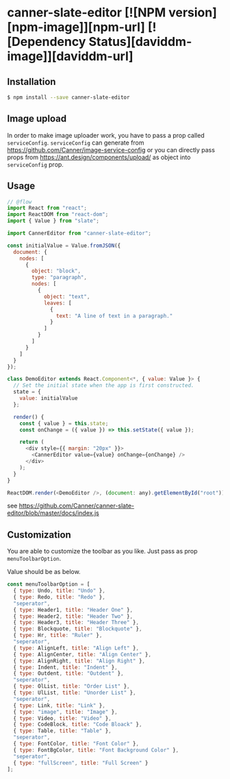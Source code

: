 # canner-slate-editor [![NPM version][npm-image]][npm-url] [![Dependency Status][daviddm-image]][daviddm-url]

## Installation

```sh
$ npm install --save canner-slate-editor
```

## Image upload

In order to make image uploader work, you have to pass a prop called `serviceConfig`. `serviceConfig` can generate from https://github.com/Canner/image-service-config or you can directly pass props from https://ant.design/components/upload/ as object into `serviceConfig` prop.

## Usage

```js
// @flow
import React from "react";
import ReactDOM from "react-dom";
import { Value } from "slate";

import CannerEditor from "canner-slate-editor";

const initialValue = Value.fromJSON({
  document: {
    nodes: [
      {
        object: "block",
        type: "paragraph",
        nodes: [
          {
            object: "text",
            leaves: [
              {
                text: "A line of text in a paragraph."
              }
            ]
          }
        ]
      }
    ]
  }
});

class DemoEditor extends React.Component<*, { value: Value }> {
  // Set the initial state when the app is first constructed.
  state = {
    value: initialValue
  };

  render() {
    const { value } = this.state;
    const onChange = ({ value }) => this.setState({ value });

    return (
      <div style={{ margin: "20px" }}>
        <CannerEditor value={value} onChange={onChange} />
      </div>
    );
  }
}

ReactDOM.render(<DemoEditor />, (document: any).getElementById("root"));
```

see https://github.com/Canner/canner-slate-editor/blob/master/docs/index.js

## Customization

You are able to customize the toolbar as you like. Just pass as prop `menuToolbarOption`.

Value should be as below.

```js
const menuToolbarOption = [
  { type: Undo, title: "Undo" },
  { type: Redo, title: "Redo" },
  "seperator",
  { type: Header1, title: "Header One" },
  { type: Header2, title: "Header Two" },
  { type: Header3, title: "Header Three" },
  { type: Blockquote, title: "Blockquote" },
  { type: Hr, title: "Ruler" },
  "seperator",
  { type: AlignLeft, title: "Align Left" },
  { type: AlignCenter, title: "Align Center" },
  { type: AlignRight, title: "Align Right" },
  { type: Indent, title: "Indent" },
  { type: Outdent, title: "Outdent" },
  "seperator",
  { type: OlList, title: "Order List" },
  { type: UlList, title: "Unorder List" },
  "seperator",
  { type: Link, title: "Link" },
  { type: "image", title: "Image" },
  { type: Video, title: "Video" },
  { type: CodeBlock, title: "Code Bloack" },
  { type: Table, title: "Table" },
  "seperator",
  { type: FontColor, title: "Font Color" },
  { type: FontBgColor, title: "Font Background Color" },
  "seperator",
  { type: "fullScreen", title: "Full Screen" }
];
```
